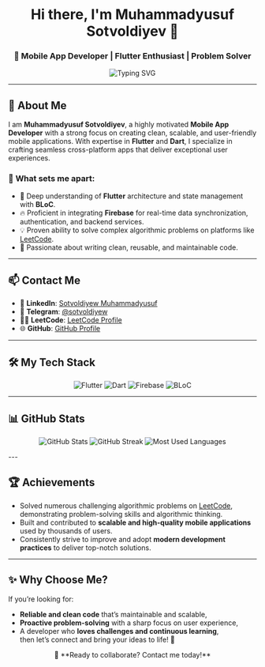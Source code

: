 <h1 align="center">Hi there, I'm Muhammadyusuf Sotvoldiyev 👋</h1>
<h3 align="center">🚀 Mobile App Developer | Flutter Enthusiast | Problem Solver</h3>

<p align="center">
  <img src="https://readme-typing-svg.demolab.com?font=Fira+Code&weight=600&size=24&pause=1000&color=00FFCC&center=true&vCenter=true&width=435&lines=Welcome+to+my+GitHub!;Building+innovative+mobile+apps;Passionate+about+clean+and+scalable+code" alt="Typing SVG" />
</p>

---

## 🌟 About Me
I am **Muhammadyusuf Sotvoldiyev**, a highly motivated **Mobile App Developer** with a strong focus on creating clean, scalable, and user-friendly mobile applications. With expertise in **Flutter** and **Dart**, I specialize in crafting seamless cross-platform apps that deliver exceptional user experiences.

### 🚀 **What sets me apart:**
- 🎯 Deep understanding of **Flutter** architecture and state management with **BLoC**.
- 🔥 Proficient in integrating **Firebase** for real-time data synchronization, authentication, and backend services.
- 💡 Proven ability to solve complex algorithmic problems on platforms like [LeetCode](https://leetcode.com/u/sotvoldiyew/).
- 🌟 Passionate about writing clean, reusable, and maintainable code.

---

## 📫 Contact Me
- 💼 **LinkedIn**: [Sotvoldiyew Muhammadyusuf](https://www.linkedin.com/in/sotvoldiyew)
- 📱 **Telegram**: [@sotvoldiyew](https://t.me/sotvoldiyew)
- 🧑‍💻 **LeetCode**: [LeetCode Profile](https://leetcode.com/u/sotvoldiyew/)
- 🌐 **GitHub**: [GitHub Profile](https://github.com/sotvoldiyew)

---

## 🛠️ My Tech Stack
<p align="center">
  <img src="https://img.shields.io/badge/Flutter-%2302569B.svg?style=for-the-badge&logo=flutter&logoColor=white" alt="Flutter" />
  <img src="https://img.shields.io/badge/Dart-%230175C2.svg?style=for-the-badge&logo=dart&logoColor=white" alt="Dart" />
  <img src="https://img.shields.io/badge/Firebase-%23FFCA28.svg?style=for-the-badge&logo=firebase&logoColor=black" alt="Firebase" />
  <img src="https://img.shields.io/badge/BLoC-%230175C2.svg?style=for-the-badge&logo=bloc&logoColor=white" alt="BLoC" />
</p>

---

## 📊 GitHub Stats
<p align="center">
  <img src="https://github-readme-stats.vercel.app/api?username=sotvoldiyew&show_icons=true&theme=radical" alt="GitHub Stats" />
  <img src="https://github-readme-streak-stats.herokuapp.com/?user=sotvoldiyew&theme=radical" alt="GitHub Streak" />
  <img src="https://github-readme-stats.vercel.app/api/top-langs/?username=sotvoldiyew&layout=compact&theme=radical" alt="Most Used Languages" />
</p>
---

## 🏆 Achievements
- Solved numerous challenging algorithmic problems on [LeetCode](https://leetcode.com/u/sotvoldiyew/), demonstrating problem-solving skills and algorithmic thinking.
- Built and contributed to **scalable and high-quality mobile applications** used by thousands of users.
- Consistently strive to improve and adopt **modern development practices** to deliver top-notch solutions.

---

## ✨ Why Choose Me?
If you’re looking for:
- **Reliable and clean code** that’s maintainable and scalable,
- **Proactive problem-solving** with a sharp focus on user experience,
- A developer who **loves challenges and continuous learning**,  
then let’s connect and bring your ideas to life! 🚀

<p align="center">📩 **Ready to collaborate? Contact me today!**</p>
